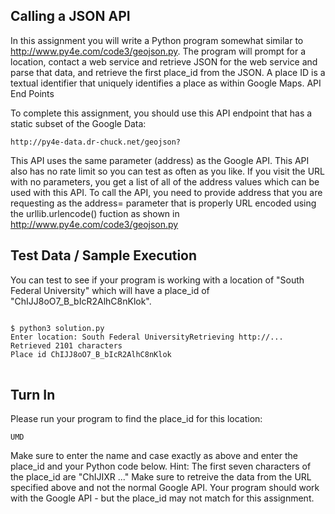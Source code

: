 ## Calling a JSON API

In this assignment you will write a Python program somewhat similar to http://www.py4e.com/code3/geojson.py. The program will prompt for a location, contact a web service and retrieve JSON for the web service and parse that data, and retrieve the first place_id from the JSON. A place ID is a textual identifier that uniquely identifies a place as within Google Maps.
API End Points

To complete this assignment, you should use this API endpoint that has a static subset of the Google Data:
<pre>
<code>http://py4e-data.dr-chuck.net/geojson?</code>
</pre>

This API uses the same parameter (address) as the Google API. This API also has no rate limit so you can test as often as you like. If you visit the URL with no parameters, you get a list of all of the address values which can be used with this API.
To call the API, you need to provide address that you are requesting as the address= parameter that is properly URL encoded using the urllib.urlencode() fuction as shown in http://www.py4e.com/code3/geojson.py

## Test Data / Sample Execution

You can test to see if your program is working with a location of "South Federal University" which will have a place_id of "ChIJJ8oO7_B_bIcR2AlhC8nKlok".
<pre>
<code>
$ python3 solution.py
Enter location: South Federal UniversityRetrieving http://...
Retrieved 2101 characters
Place id ChIJJ8oO7_B_bIcR2AlhC8nKlok
</code>
</pre>

## Turn In

Please run your program to find the place_id for this location:
<pre>
<code>UMD</code>
</pre>
Make sure to enter the name and case exactly as above and enter the place_id and your Python code below. Hint: The first seven characters of the place_id are "ChIJIXR ..."
Make sure to retreive the data from the URL specified above and not the normal Google API. Your program should work with the Google API - but the place_id may not match for this assignment.
